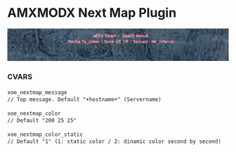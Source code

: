 # AMXMODX Next Map Plugin
 
![Alt text](/screenshot.jpg?raw=true "Optional Title")

### CVARS
```SourcePawn
xoe_nextmap_message
// Top message. Default "+hostname+" (Servername)

xoe_nextmap_color
// Default "200 25 25"

xoe_nextmap_color_static
// Default "1" (1: static color / 2: dinamic color second by second)
```
